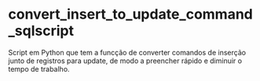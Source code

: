 # convert_insert_to_update_command_sqlscript
Script em Python que tem a funcção de converter comandos de inserção junto de registros para update, de modo a preencher rápido e diminuir o tempo de trabalho.
